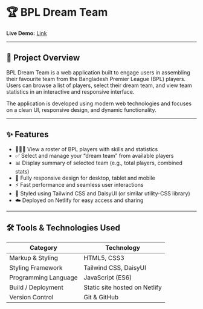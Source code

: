 # 🏆 BPL Dream Team

**Live Demo:** [Link](https://visionary-toffee-d66a2e.netlify.app/)


---

## 📖 Project Overview

BPL Dream Team is a web application built to engage users in assembling their favourite team from the Bangladesh Premier League (BPL) players.  
Users can browse a list of players, select their dream team, and view team statistics in an interactive and responsive interface.

The application is developed using modern web technologies and focuses on a clean UI, responsive design, and dynamic functionality.

---

## ✨ Features

- 🧑‍🤝‍🧑 View a roster of BPL players with skills and statistics  
- ✅ Select and manage your “dream team” from available players  
- 📊 Display summary of selected team (e.g., total players, combined stats)  
- 📱 Fully responsive design for desktop, tablet and mobile  
- ⚡ Fast performance and seamless user interactions  
- 🎨 Styled using Tailwind CSS and DaisyUI (or similar utility-CSS library)  
- ☁️ Deployed on Netlify for easy access and sharing

---

## 🛠️ Tools & Technologies Used

| Category              | Technology                        |
|-----------------------|-----------------------------------|
| Markup & Styling      | HTML5, CSS3                       |
| Styling Framework     | Tailwind CSS, DaisyUI             |
| Programming Language  | JavaScript (ES6)                  |
| Build / Deployment    | Static site hosted on Netlify     |
| Version Control       | Git & GitHub                      |

